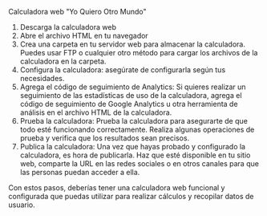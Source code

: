 Calculadora web "Yo Quiero Otro Mundo"

1. Descarga la calculadora web
2. Abre el archivo HTML en tu navegador
3. Crea una carpeta en tu servidor web para almacenar la calculadora. Puedes usar FTP o cualquier otro método para cargar los archivos de la calculadora en la carpeta.
4. Configura la calculadora: asegúrate de configurarla según tus necesidades.
5. Agrega el código de seguimiento de Analytics: Si quieres realizar un seguimiento de las estadísticas de uso de la calculadora, 
agrega el código de seguimiento de Google Analytics u otra herramienta de análisis en el archivo HTML de la calculadora.
6. Prueba la calculadora: Prueba la calculadora para asegurarte de que todo esté funcionando correctamente. Realiza algunas 
operaciones de prueba y verifica que los resultados sean precisos.
7. Publica la calculadora: Una vez que hayas probado y configurado la calculadora, es hora de publicarla. 
Haz que esté disponible en tu sitio web, comparte la URL en las redes sociales o en otros canales para que las personas puedan acceder a ella.

Con estos pasos, deberías tener una calculadora web funcional y configurada que puedas utilizar para realizar cálculos y recopilar datos de usuario.